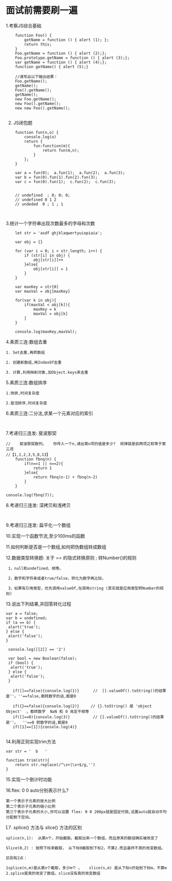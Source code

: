 # 面试前需要刷一遍

1.考察JS综合基础

```
    function Foo() {
        getName = function () { alert (1); };
        return this;
    }
    Foo.getName = function () { alert (2);};
    Foo.prototype.getName = function () { alert (3);};
    var getName = function () { alert (4);};
    function getName() { alert (5);}

    //请写出以下输出结果：
    Foo.getName();
    getName();
    Foo().getName();
    getName();
    new Foo.getName();
    new Foo().getName();
    new new Foo().getName();


```


2. JS闭包题

```
    function fun(n,o) {
        console.log(o)
        return {
            fun:function(m){
                return fun(m,n);
            }
        };
    }

    var a = fun(0);  a.fun(1);  a.fun(2);  a.fun(3);
    var b = fun(0).fun(1).fun(2).fun(3);
    var c = fun(0).fun(1);  c.fun(2);  c.fun(3);


    // undefined  ; 0; 0; 0;
    // undefined 0 1 2
    // undeded  0 ; 1 ; 1
    
    
```


3.统计一个字符串出现次数最多的字母和次数

```
    let str = 'asdf ghjklaqwertyuiopiaia';

    var obj = {}

    for (var i = 0; i < str.length; i++) {
        if (str[i] in obj) {
            obj[str[i]]++
        }else{
            obj[str[i]] = 1
        }
    }

    var maxKey = str[0]
    var maxVal = obj[maxKey]

    for(var k in obj){
        if(maxVal < obj[k]){
            maxKey = k
            maxVal = obj[k]
        }
    }

    console.log(maxKey,maxVal);
```


4.素质三连:数组去重

```
1. Set去重,再转数组

2. 创建新数组,用IndexOf去重

3. 计算,利用映射对象,加Object.keys来去重

```


5.素质三连:数组排序

```
1.快排,时间复杂度

2.冒泡排序,时间复杂度
```


6.素质三连:二分法,求某一个元素对应的索引

```


```

7.考递归三连发: 斐波那契

```
//    斐波那契数列。   你传入一个n,请出第n项的值是多少?  规律就是前两项之和等于第三项
//【1,1,2,3,5,8,13】
    function fbnq(n) {
        if(n==1 || n==2){
            return 1
        }else{
            return fbnq(n-1) + fbnq(n-2)
        }
    }

console.log(fbnq(7));

```

8.考递归三连发: 深拷贝和浅拷贝

```


```

9.考递归三连发: 扁平化一个数组

10.实现一个函数节流,至少100ms的函数

11.如何判断是否是一个数组,如何把伪数组转成数组

12.数据类型转换题: 关于 == 的隐式转换原则 ; 转Number()的规则

```
 1，null和undefined，相等。
 
 2，数字和字符串或者true/false，转化为数字再比较。
 
 3，如果有引用类型，优先调用valueOf,在调用string (其实就是应用类型转Number的规则)

```

13.说出下列结果,并回答转化过程
```
var a = false;
var b = undefined;
if (a == b) {
 alert('true');
} else {
 alert('false');
}

```

```
 console.log([[2]] == '2')

```


```
 var bool = new Boolean(false);
 if (bool) {
  alert('true');
 } else {
  alert('false');
 }
```

```
   if([]==false){console.log(1)}      //  [].valueOf().toString()的结果是''。''==false,都转数字的话,都是0
   
   if({}==false){console.log(2)}     // {}.toString() 是 'object Object'  。都转数字  NaN 和 0 肯定不相等
   if([]==0){console.log(3)}          // [].valueOf().toString()的结果是''。  ''==0 转数字的话,都是0
   if([1]==[1]){console.log(4)}
 

```

14.利用正则实现trim方法

```
var str = '  b   '

function trim(str){
    return str.replace(/^\s+|\s+$/g,'')
}

```


15.实现一个倒计时功能


16.flex: 0 0 auto分别表示什么?

```
第一个表示子元素的放大比例
第二个表示子元素的缩小比例
第三个表示子元素的大小,你可以设置 flex: 0 0 200px就是固定代销,设置auto就自动平均分配剩下空间。

```

17. splice() 方法与 slice() 方法的区别


```
splice(n,1):  从第n个，开始截取。截取出来一个数组，而且原来的数组确实被改变了   

Slice(0,2) : 按照下标来截取， 从下标0截取到下标2，不算2.而且最终不真的改变数组。

区别有2点：

1splice(n,m)是从第n个截取，多少m个 。   slice(n,m) 是从下标n开始到下标m，不算m
2.splice是真的改变了数组，slice没有真的改变数组

```